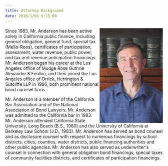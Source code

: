 ```yaml
---
title: Attorney Background
date: 2016/1/01 6:15:00
---
```

<img src="/images/jim.jpg" alt="James Anderson" style="float:right; max-width:40%;"/>

Since 1983, Mr. Anderson has been active solely in California public finance, including general obligation, general fund, special tax (Mello-Roos), certificates of participation, assessment, water revenue, public power, and tax and revenue anticipation financings. Mr. Anderson began his career at the Los Angeles office of Mudge Rose Guthrie Alexander & Ferdon, and then joined the Los Angeles office of Orrick, Herrington & Sutcliffe LLP in 1986, both prominent national bond counsel firms. 


Mr. Anderson is a member of the California Bar Association and of the National Association of Bond Lawyers. Mr. Anderson was admitted to the California bar in 1983. Mr. Anderson attended California State University, Long Beach (B.S., 1980) and the University of California at Berkeley Law School (J.D., 1983). Mr. Anderson has served as bond counsel and as disclosure counsel with respect to numerous financings by school districts, cities, counties, water districts, public financing authorities and other public agencies. Mr. Anderson has also served as underwriter's counsel in connection with general obligation bond financings, special taxes of community facilities districts, and certificates of participation financings.
